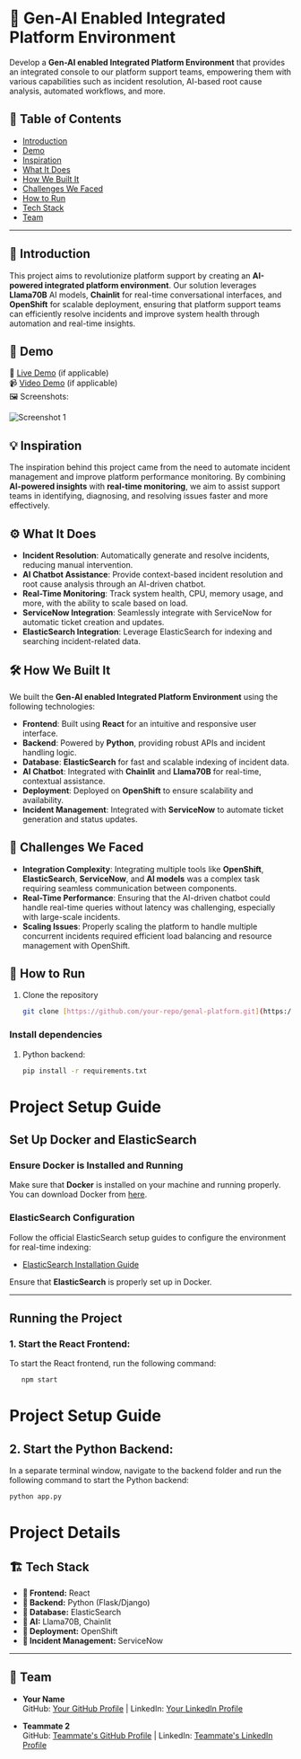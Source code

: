 # 🚀 Gen-AI Enabled Integrated Platform Environment

Develop a **Gen-AI enabled Integrated Platform Environment** that provides an integrated console to our platform support teams, empowering them with various capabilities such as incident resolution, AI-based root cause analysis, automated workflows, and more.

## 📌 Table of Contents
- [Introduction](#introduction)
- [Demo](#demo)
- [Inspiration](#inspiration)
- [What It Does](#what-it-does)
- [How We Built It](#how-we-built-it)
- [Challenges We Faced](#challenges-we-faced)
- [How to Run](#how-to-run)
- [Tech Stack](#tech-stack)
- [Team](#team)

---

## 🎯 Introduction
This project aims to revolutionize platform support by creating an **AI-powered integrated platform environment**. Our solution leverages **Llama70B** AI models, **Chainlit** for real-time conversational interfaces, and **OpenShift** for scalable deployment, ensuring that platform support teams can efficiently resolve incidents and improve system health through automation and real-time insights.

## 🎥 Demo
🔗 [Live Demo](#) (if applicable)  
📹 [Video Demo](#) (if applicable)  
🖼️ Screenshots:

![Screenshot 1](link-to-image)

## 💡 Inspiration
The inspiration behind this project came from the need to automate incident management and improve platform performance monitoring. By combining **AI-powered insights** with **real-time monitoring**, we aim to assist support teams in identifying, diagnosing, and resolving issues faster and more effectively.

## ⚙️ What It Does
- **Incident Resolution**: Automatically generate and resolve incidents, reducing manual intervention.
- **AI Chatbot Assistance**: Provide context-based incident resolution and root cause analysis through an AI-driven chatbot.
- **Real-Time Monitoring**: Track system health, CPU, memory usage, and more, with the ability to scale based on load.
- **ServiceNow Integration**: Seamlessly integrate with ServiceNow for automatic ticket creation and updates.
- **ElasticSearch Integration**: Leverage ElasticSearch for indexing and searching incident-related data.

## 🛠️ How We Built It
We built the **Gen-AI enabled Integrated Platform Environment** using the following technologies:
- **Frontend**: Built using **React** for an intuitive and responsive user interface.
- **Backend**: Powered by **Python**, providing robust APIs and incident handling logic.
- **Database**: **ElasticSearch** for fast and scalable indexing of incident data.
- **AI Chatbot**: Integrated with **Chainlit** and **Llama70B** for real-time, contextual assistance.
- **Deployment**: Deployed on **OpenShift** to ensure scalability and availability.
- **Incident Management**: Integrated with **ServiceNow** to automate ticket generation and status updates.

## 🚧 Challenges We Faced
- **Integration Complexity**: Integrating multiple tools like **OpenShift**, **ElasticSearch**, **ServiceNow**, and **AI models** was a complex task requiring seamless communication between components.
- **Real-Time Performance**: Ensuring that the AI-driven chatbot could handle real-time queries without latency was challenging, especially with large-scale incidents.
- **Scaling Issues**: Properly scaling the platform to handle multiple concurrent incidents required efficient load balancing and resource management with OpenShift.

## 🏃 How to Run
1. Clone the repository  
   ```sh
   git clone [https://github.com/your-repo/genal-platform.git](https://github.com/ewfx/gaipl-mind-over-machines.git)

### Install dependencies

1. Python backend:  
   ```sh
   pip install -r requirements.txt

# Project Setup Guide

## Set Up Docker and ElasticSearch

### Ensure Docker is Installed and Running

Make sure that **Docker** is installed on your machine and running properly. You can download Docker from [here](https://www.docker.com/products/docker-desktop).

### ElasticSearch Configuration

Follow the official ElasticSearch setup guides to configure the environment for real-time indexing:

- [ElasticSearch Installation Guide](https://www.elastic.co/guide/en/elasticsearch/reference/current/install-elasticsearch.html)

Ensure that **ElasticSearch** is properly set up in Docker.

---

## Running the Project

### 1. Start the React Frontend:

To start the React frontend, run the following command:

```sh
   npm start
```

# Project Setup Guide

## 2. Start the Python Backend:

In a separate terminal window, navigate to the backend folder and run the following command to start the Python backend:

```sh
python app.py
```
# Project Details

## 🏗️ Tech Stack

- **🔹 Frontend:** React  
- **🔹 Backend:** Python (Flask/Django)  
- **🔹 Database:** ElasticSearch  
- **🔹 AI:** Llama70B, Chainlit  
- **🔹 Deployment:** OpenShift  
- **🔹 Incident Management:** ServiceNow  

---

## 👥 Team

- **Your Name**  
  GitHub: [Your GitHub Profile](#) | LinkedIn: [Your LinkedIn Profile](#)

- **Teammate 2**  
  GitHub: [Teammate's GitHub Profile](#) | LinkedIn: [Teammate's LinkedIn Profile](#)
